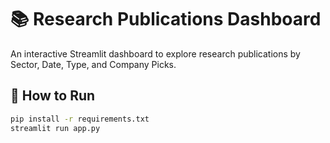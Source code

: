 # 📚 Research Publications Dashboard

An interactive Streamlit dashboard to explore research publications by Sector, Date, Type, and Company Picks.

## 🔧 How to Run

```bash
pip install -r requirements.txt
streamlit run app.py